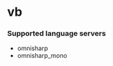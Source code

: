 <!--- THIS DOCUMENT IS AUTOMATICALLY GENERATED, DON'T EDIT IT -->
# vb

### Supported language servers

- omnisharp
- omnisharp_mono
